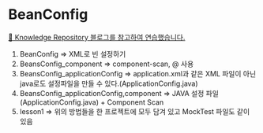 # BeanConfig

[💾 Knowledge Repository 블로그를 참고하여 연습했습니다.](https://atoz-develop.tistory.com/entry/Spring-%EB%B9%88%EC%9D%84-%EC%84%A4%EC%A0%95%ED%95%98%EB%8A%94-3%EA%B0%80%EC%A7%80-%EB%B0%A9%EB%B2%95-XML-JAVA-Component-Scan)
 <br>


1. BeanConfig => XML로 빈 설정하기
2. BeansConfig_component => component-scan, @ 사용
3. BeansConfig_applicationConfig => application.xml과 같은 XML 파일이 아닌 java로도 설정파일을 만들 수 있다.(ApplicationConfig.java)
4. BeansConfig_applicationConfig,component => JAVA 설정 파일(ApplicationConfig.java) + Component Scan
5. lesson1 => 위의 방법들을 한 프로젝트에 모두 담겨 있고 MockTest 파일도 같이 있음
